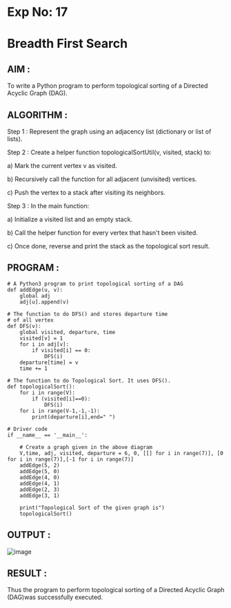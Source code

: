 # Exp No: 17
# Breadth First Search 

## AIM :

To write a Python program to perform topological sorting of a Directed Acyclic Graph (DAG).

## ALGORITHM :

Step 1 : Represent the graph using an adjacency list (dictionary or list of lists).

Step 2 : Create a helper function topologicalSortUtil(v, visited, stack) to:

a) Mark the current vertex v as visited.

b) Recursively call the function for all adjacent (unvisited) vertices.

c) Push the vertex to a stack after visiting its neighbors.

Step 3 : In the main function:

a) Initialize a visited list and an empty stack.

b) Call the helper function for every vertex that hasn't been visited.

c) Once done, reverse and print the stack as the topological sort result.

## PROGRAM :

```
# A Python3 program to print topological sorting of a DAG
def addEdge(u, v):
	global adj
	adj[u].append(v)

# The function to do DFS() and stores departure time
# of all vertex
def DFS(v):
	global visited, departure, time
	visited[v] = 1
	for i in adj[v]:
		if visited[i] == 0:
			DFS(i)
	departure[time] = v
	time += 1

# The function to do Topological Sort. It uses DFS().
def topologicalSort():
    for i in range(V):
        if (visited[i]==0):
            DFS(i)
    for i in range(V-1,-1,-1):
        print(departure[i],end=" ")

# Driver code
if __name__ == '__main__':

	# Create a graph given in the above diagram
	V,time, adj, visited, departure = 6, 0, [[] for i in range(7)], [0 for i in range(7)],[-1 for i in range(7)]
	addEdge(5, 2)
	addEdge(5, 0)
	addEdge(4, 0)
	addEdge(4, 1)
	addEdge(2, 3)
	addEdge(3, 1)

	print("Topological Sort of the given graph is")
	topologicalSort()
```

## OUTPUT :
![image](https://github.com/user-attachments/assets/3e236828-719b-49fa-9a2b-a9db0e8c87c7)

## RESULT :

Thus the program to perform topological sorting of a Directed Acyclic Graph (DAG)was successfully executed.

